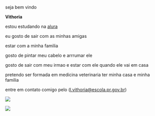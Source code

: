 seja bem vindo

**Vithoria**


estou estudando na [alura](https://www.alura.com.br/?srsltid=AfmBOooqLMYQiysyKaVLFmTUI39erppIvKAjlhk0EQdW-bJ4zhXE9gbU)


eu gosto de sair com as minhas amigas 

estar com a minha familia 

gosto de pintar meu cabelo e arrrumar ele 

gosto de sair com meu irmao e estar com ele quando ele vai em casa 

pretendo ser formada em medicina veterinaria ter minha casa e minha familia

entre em contato comigo pelo (l.vithoria@escola.pr.gov.br)

![](https://media.tenor.com/WB7WAJ5IS2MAAAAM/wednesday.gif)


![](https://media.tenor.com/5YxN-bLbxQUAAAAM/%E0%A4%B0%E0%A4%BE%E0%A4%A7%E0%A4%BE%E0%A4%B8%E0%A5%8D%E0%A4%B5%E0%A4%BE%E0%A4%AE%E0%A5%80-fire-works.gif)
